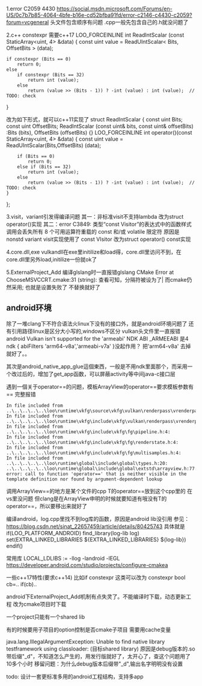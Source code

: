 
1.error C2059 4430
https://social.msdn.microsoft.com/Forums/en-US/0c7b7b85-4064-4bfe-b16e-cd52bfba91fd/error-c2146-c4430-c2059?forum=vcgeneral
头文件包含顺序有问题
.cpp一般先包含自己的.h就没问题了

2.c++ constexpr
需要c++17
LOO_FORCEINLINE int ReadIntScalar (const StaticArray<uint, 4> &data)
{
    const uint	value = ReadUIntScalar< Bits, OffsetBits > (data);

    if constexpr (Bits == 0)
        return 0;
    else
        if constexpr (Bits == 32)
            return int (value);
        else
            return (value >> (Bits - 1)) ? -int (value) : int (value);	// TODO: check
}

改为如下形式，就可以c++11实现了
struct ReadIntScalar
{
    const uint Bits;
    const uint OffsetBits;
    ReadIntScalar (const uint& bits, const uint& offsetBits) :Bits (bits), OffsetBits (offsetBits) {}
    LOO_FORCEINLINE int operator()(const StaticArray<uint, 4> &data)
    {
        const uint	value = ReadUIntScalar(Bits,OffsetBits) (data);

        if (Bits == 0)
            return 0;
        else if (Bits == 32)
            return int (value);
        else
            return (value >> (Bits - 1)) ? -int (value) : int (value);	// TODO: check
    }
};

3.visit，variant引发得编译问题
其一：非标准visit不支持lambda
改为struct operator()实现
其二：error C3849: 类型“const Visitor”的表达式中的函数样式调用会丢失所有 8 个可用运算符重载的 const 和/或 volatile 限定符
原因是nonstd variant visit实现使用了 const VIsitor
改为struct operator() const实现


4.core.dll,exe
vulkandll在exe里initilize和load得，core.dll里访问不到，在core.dll里另外load,initilize一份就ok了


5.ExternalProject_Add
编译glslang时一直报错glslang CMake Error at ChooseMSVCCRT.cmake:31 (string):
查看可知，分隔符被设为了|
而cmake仍然采用;
也就是设置失败了
不替换就好了


## android环境
除了一堆clang下不符合语法火linux下没有的接口外，就是android环境问题了
还有引用路径linux是区分大小写的,windows不区分
vulkan头文件里一直报错android Vulkan isn't supported for the 'armeabi' NDK ABI
_ARMEEABI 是4
ndk { abiFilters  'arm64-v8a','armeabi-v7a' }没起作用？
把'arm64-v8a' 去掉就好了。。

其次是android_native_app_glue這個東西，一般是不用ndk里面那个，而采用一个改过后的，增加了get_app函数，可以屏蔽activity等中间java-c接口层

遇到一個关于operator==的问题，模板ArrayView的operator==要求模板参数有==
完整报错
````
In file included from ..\..\..\..\..\loo\runtime\vkfg\source\vkfg\vulkan\renderpass\vrenderpass.cpp:4:
In file included from ..\..\..\..\..\loo\runtime\vkfg\include\vkfg\vulkan\renderpass\vrenderpass.h:3:
In file included from ..\..\..\..\..\loo\runtime\vkfg\include\vkfg\fg\pipeline.h:4:
In file included from ..\..\..\..\..\loo\runtime\vkfg\include\vkfg\fg\renderstate.h:4:
In file included from ..\..\..\..\..\loo\runtime\vkfg\include\vkfg\fg\multisamples.h:4:
In file included from ..\..\..\..\..\loo\runtime\global\include\global\types.h:20:
..\..\..\..\..\loo\runtime\global\include\global\extstd\arrayview.h:77:25: error: call to function 'operator==' that is neither visible in the template definition nor found by argument-dependent lookup
````

调用ArrayView==的地方是某个文件的cpp
T的operator==放到这个cpp里的
在vs里没问题
但clang是在ArrayView<T>申明的时候就要知道有哦没有T的operator==，所以要移出来就好了

编译android，log.cpp里找不到log库的函数，原因是android lib没引用
参见：https://blog.csdn.net/sinat_22657459/article/details/80425743
具体就是
if(LOO_PLATFORM_ANDROID)
    find_library(log-lib log)
    set(EXTRA_LINKED_LIBRARIES ${EXTRA_LINKED_LIBRARIES}  ${log-lib})
endif()

常用库
LOCAL_LDLIBS := -llog -landroid -lEGL 
https://developer.android.com/studio/projects/configure-cmakea


一些c++17特性(要求c++14)
比如if constexpr
这类可以改为
constexpr bool cb=..
if(cb)..


android下ExternalProject_Add机制有点失灵了。不能编译时下载，动态更新工程
改为cmake项目时下载


一个project只能有一个shared lib



有的时候要用子项目的option控制是否cmake子项目
需要用cache变量


 java.lang.IllegalArgumentException: Unable to find native library testframework using classloader: (目标shared library)
原因是debug版本的.so 带后缀"_d"，不知道怎么产生的，用发行版就好了，太开心了，查这个问题用了10多个小时
移留问题：为什么debug版本后缀带"_d",输出名字明明没有设置


todo: 设计一套更标准多用的android工程结构，支持多app
